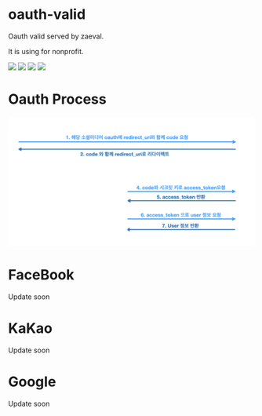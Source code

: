# oauth-valid
Oauth valid served by zaeval.

It is using for nonprofit.

![](https://img.shields.io/badge/pip-v0.0.2-blue.svg)
![](https://img.shields.io/github/license/mashape/apistatus.svg)
![](https://img.shields.io/badge/require-requests%20%7C%20bs4-orange.svg)
![](https://img.shields.io/badge/author-zaeval-red.svg)

# Oauth Process
![](https://raw.githubusercontent.com/among-software/oauth-valid/master/statics/oauth_server_auth.png)

# FaceBook

Update soon

# KaKao

Update soon

# Google

Update soon